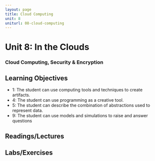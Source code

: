 ```yaml
---
layout: page
title: Cloud Computing
unit: 8
uniturl: 08-cloud-computing
---
```



Unit 8: In the Clouds
========================================
### Cloud Computing, Security & Encryption


Learning Objectives
-------------------
 * 1: The student can use computing tools and techniques to create artifacts.
 * 4: The student can use programming as a creative tool.
 * 5: The student can describe the combination of abstractions used to represent data.
 * 9: The student can use models and simulations to raise and answer questions


Readings/Lectures
-----------------

 

Labs/Exercises
--------------

